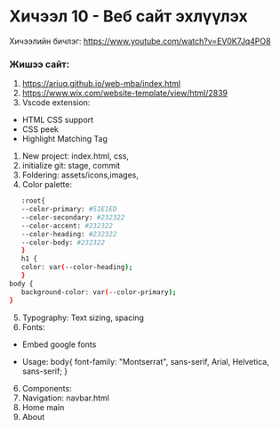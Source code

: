 # Хичээл 10 - Веб сайт эхлүүлэх

Хичээлийн бичлэг: https://www.youtube.com/watch?v=EV0K7Jq4PO8

### Жишээ сайт:

1. https://ariuq.github.io/web-mba/index.html
2. https://www.wix.com/website-template/view/html/2839
3. Vscode extension:

- HTML CSS support
- CSS peek
- Highlight Matching Tag

1. New project: index.html, css,
2. initialize git: stage, commit
3. Foldering: assets/icons,images,
4. Color palette:

```sh
   :root{
   --color-primary: #51E1ED
   --color-secondary: #232322
   --color-accent: #232322
   --color-heading: #232322
   --color-body: #232322
   }
   h1 {
   color: var(--color-heading);
   }
body {
   background-color: var(--color-primary);
}
```

5. Typography: Text sizing, spacing
6. Fonts:

- Embed google fonts

- Usage:
  body{
  font-family: "Montserrat", sans-serif, Arial, Helvetica, sans-serif;
  }

6. Components:
1. Navigation: navbar.html
1. Home main
1. About
